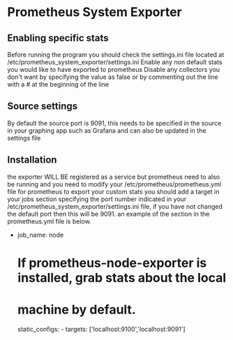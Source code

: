 # Prometheus System Exporter

## Enabling specific stats
Before running the program you should check the settings.ini file located at /etc/prometheus_system_exporter/settings.ini
Enable  any non default stats you would like to have exported to prometheus
Disable any collectors you don't want by specifying the value as false or by commenting out the line with a # at the beginning of the line

## Source settings

By default the source port is 9091, this needs to be specified in the source in your graphing app such as Grafana and can also be updated in the settings file

## Installation
the exporter WILL BE registered as a service but prometheus need to also be running and you need to modify your /etc/prometheus/prometheus.yml file for prometheus to export your custom stats
you should add a target in your jobs section specifying the port number indicated in your /etc/prometheus_system_exporter/settings.ini file, if you have not changed the default port then this will be 9091.
an example of the section in the prometheus.yml file is below.

  - job_name: node
    # If prometheus-node-exporter is installed, grab stats about the local
    # machine by default.
    static_configs:
            - targets: ['localhost:9100','localhost:9091']
